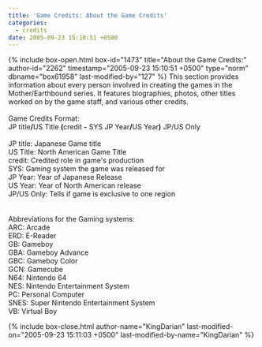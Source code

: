 ```yaml
---
title: 'Game Credits: About the Game Credits'
categories:
  - credits
date: 2005-09-23 15:10:51 +0500
---
```

{% include box-open.html box-id="1473" title="About the Game Credits:" author-id="2262" timestamp="2005-09-23 15:10:51 +0500" type="norm" dbname="box61958" last-modified-by="127" %}
This section provides information about every person involved in creating the games in the Mother/Earthbound series. It features biographies, photos, other titles worked on by the game staff, and various other credits.
<BR /><BR />
Game Credits Format:<BR />
JP title<b>/</b>US Title <b>(</b>credit <b>-</b> SYS JP Year<b>/</b>US Year<b>)</b> JP/US Only
<BR /><BR />
JP title:   Japanese Game title<BR />
US Title:   North American Game Title<BR />
credit:     Credited role in game's production<BR />
SYS:        Gaming system the game was released for<BR />
JP Year:    Year of Japanese Release<BR />
US Year:    Year of North American release<BR />
JP/US Only: Tells if game is exclusive to one region<BR />
<BR /><BR />
Abbreviations for the Gaming systems:<BR />
ARC:  Arcade<BR />
ERD:  E-Reader<BR />
GB:   Gameboy<BR />
GBA:  Gameboy Advance<BR />
GBC:  Gameboy Color<BR />
GCN:  Gamecube<BR />
N64:  Nintendo 64<BR />
NES:  Nintendo Entertainment System<BR />
PC:   Personal Computer<BR />
SNES: Super Nintendo Entertainment System<BR />
VB:   Virtual Boy<BR />

{% include box-close.html author-name="KingDarian" last-modified-on="2005-09-23 15:11:03 +0500" last-modified-by-name="KingDarian" %}
